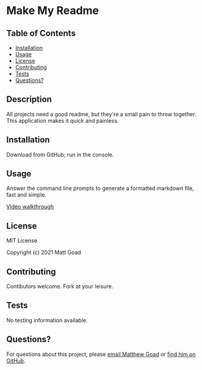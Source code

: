 # Make My Readme

## Table of Contents

* [Installation](#Installation)
* [Usage](#Usage)
* [License](#License)
* [Contributing](#Contributing)
* [Tests](#Tests)
* [Questions?](#Questions?)

## Description

All projects need a good readme, but they're a small pain to throw together. This application makes it quick and painless. 

## Installation

Download from GitHub; run in the console.

 ## Usage

Answer the command line prompts to generate a formatted markdown file, fast and simple.

[Video walkthrough](https://youtu.be/vvOuJT9NGYI)

## License

MIT License

Copyright (c) 2021 Matt Goad

## Contributing

Contibutors welcome. Fork at your leisure.

## Tests

No testing information available.

## Questions?
 
For questions about this project, please [email Matthew Goad](matthewxgoad@gmail.com) or [find him on GitHub](https://github.com/matthewxgoad).